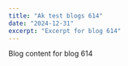 ```yaml
---
title: "Ak test blogs 614"
date: "2024-12-31"
excerpt: "Excerpt for blog 614"
---
```


Blog content for blog 614